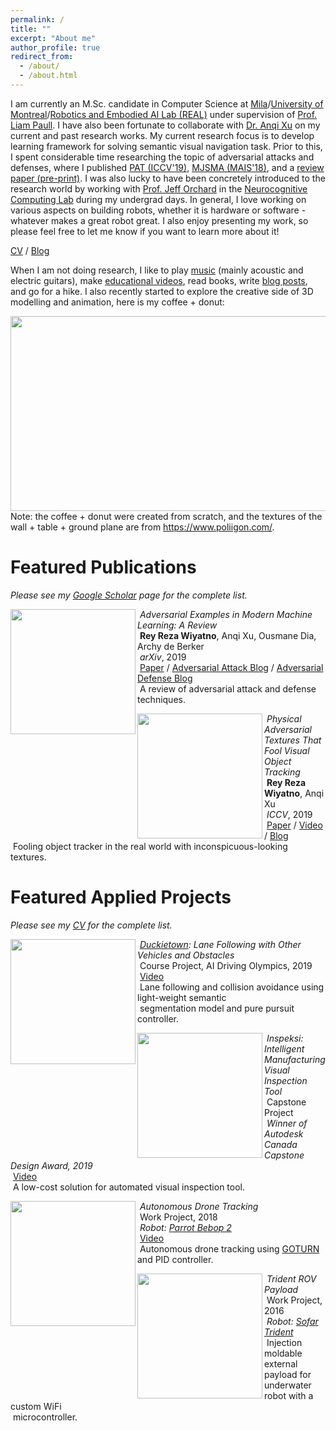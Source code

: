 ```yaml
---
permalink: /
title: ""
excerpt: "About me"
author_profile: true
redirect_from: 
  - /about/
  - /about.html
---
```


I am currently an M.Sc. candidate in Computer Science at [Mila](https://mila.quebec/)/[University of Montreal](https://www.umontreal.ca/)/[Robotics and Embodied AI Lab (REAL)](https://montrealrobotics.ca/) under supervision of [Prof. Liam Paull](https://liampaull.ca/). I have also been fortunate to collaborate with [Dr. Anqi Xu](https://anqixu.me/) on my current and past research works. My current research focus is to develop learning framework for solving semantic visual navigation task. Prior to this, I spent considerable time researching the topic of adversarial attacks and defenses, where I published [PAT (ICCV'19)](https://arxiv.org/abs/1904.11042), [MJSMA (MAIS'18)](https://arxiv.org/abs/1808.07945), and a [review paper (pre-print)](https://arxiv.org/abs/1911.05268). I was also lucky to have been concretely introduced to the research world by working with [Prof. Jeff Orchard](https://cs.uwaterloo.ca/~jorchard/uw/) in the [Neurocognitive Computing Lab](https://cs.uwaterloo.ca/~jorchard/uw/NeuroCog.html) during my undergrad days. In general, I love working on various aspects on building robots, whether it is hardware or software - whatever makes a great robot great. I also enjoy presenting my work, so please feel free to let me know if you want to learn more about it!

[CV](https://rrwiyatn.github.io/files/CV_REY_WIYATNO.pdf) / [Blog](https://rrwiyatn.github.io/blog/)

When I am not doing research, I like to play [music](https://www.youtube.com/watch?v=wVyzb9negkQ&feature=youtu.be&ab_channel=ReyWiyatno) (mainly acoustic and electric guitars), make [educational videos](https://www.youtube.com/playlist?list=PLyBs52SktWk5h39aCsAiweM1A4z5fVcoQ), read books, write [blog posts](https://rrwiyatn.github.io/blog/), and go for a hike. I also recently started to explore the creative side of 3D modelling and animation, here is my coffee + donut:

<img align="left" width="820" height="312" src="https://rrwiyatn.github.io/images/donut_coffee_long.png">

Note: the coffee + donut were created from scratch, and the textures of the wall + table + ground plane are from https://www.poliigon.com/.

Featured Publications
======

*Please see my [Google Scholar](https://scholar.google.com/citations?hl=en&user=XKSXVPAAAAAJ) page for the complete list.*

<img align="left" width="200" height="200" src="https://rrwiyatn.github.io/images/adversarial_review_thumbnail.png">

  &nbsp;*Adversarial Examples in Modern Machine Learning: A Review*<br/>
  &nbsp;**Rey Reza Wiyatno**, Anqi Xu, Ousmane Dia, Archy de Berker<br/>
  &nbsp;*arXiv*, 2019<br/>
  &nbsp;[Paper](https://arxiv.org/abs/1911.05268) / [Adversarial Attack Blog](https://medium.com/element-ai-research-lab/tricking-a-machine-into-thinking-youre-milla-jovovich-b19bf322d55c) / [Adversarial Defense Blog](https://www.elementai.com/news/2019/securing-machine-learning-models-against-adversarial-attacks)<br/>
  &nbsp;A review of adversarial attack and defense techniques.

<img align="left" width="200" height="200" src="https://rrwiyatn.github.io/images/pat_thumbnail.jpg">

  &nbsp;*Physical Adversarial Textures That Fool Visual Object Tracking*<br/>
  &nbsp;**Rey Reza Wiyatno**, Anqi Xu<br/>
  &nbsp;*ICCV*, 2019<br/>
  &nbsp;[Paper](https://arxiv.org/abs/1904.11042) / [Video](https://arxiv.org/src/1904.11042v2/anc/supplementary_video.mp4) / [Blog](https://www.elementai.com/news/2019/physical-adversarial-textures-that-fool-visual-object-tracking)<br/>
  &nbsp;Fooling object tracker in the real world with inconspicuous-looking textures.

Featured Applied Projects
======

*Please see my [CV](https://rrwiyatn.github.io/files/CV_REY_WIYATNO.pdf) for the complete list.*

<img align="left" width="200" height="200" src="https://rrwiyatn.github.io/images/lfv_thumbnail.png">

  &nbsp;*[Duckietown](https://www.duckietown.org/): Lane Following with Other Vehicles and Obstacles*<br/>
  &nbsp;Course Project, AI Driving Olympics, 2019<br/>
  &nbsp;[Video](https://www.youtube.com/watch?v=BPbTiOgFPM0&feature=youtu.be)<br/>
  &nbsp;Lane following and collision avoidance using light-weight semantic<br/>
  &nbsp;segmentation model and pure pursuit controller.

<img align="left" width="200" height="200" src="https://rrwiyatn.github.io/images/inspeksi_thumbnail.png">

  &nbsp;*Inspeksi: Intelligent Manufacturing Visual Inspection Tool*<br/>
  &nbsp;Capstone Project<br/>
  &nbsp;*Winner of Autodesk Canada Capstone Design Award, 2019*<br/>
  &nbsp;[Video](https://www.youtube.com/watch?v=vNWAx3gE_QY&t=1s)<br/>
  &nbsp;A low-cost solution for automated visual inspection tool.

<img align="left" width="200" height="200" src="https://rrwiyatn.github.io/images/drone_tracking_thumbnail.png">

  &nbsp;*Autonomous Drone Tracking*<br/>
  &nbsp;Work Project, 2018<br/>
  &nbsp;*Robot: [Parrot Bebop 2](https://www.parrot.com/us/drones/parrot-bebop-2)*<br/>
  &nbsp;[Video](https://www.youtube.com/watch?v=mSCGFm3M71A)<br/>
  &nbsp;Autonomous drone tracking using [GOTURN](https://arxiv.org/abs/1604.01802) and PID controller.

<img align="left" width="200" height="200" src="https://rrwiyatn.github.io/images/trident_payload_thumbnail.png">

  &nbsp;*Trident ROV Payload*<br/>
  &nbsp;Work Project, 2016<br/>
  &nbsp;*Robot: [Sofar Trident](https://www.sofarocean.com/products/trident)*<br/>
  &nbsp;Injection moldable external payload for underwater robot with a custom WiFi<br/>
  &nbsp;microcontroller.

<!-- Education
======
* M.Sc. Candidate in Computer Science, Montreal Institute of Learning Algorithms - University of Montreal
  * Advisor: Prof. Liam Paull
  * Topic: Robotics and Machine Learning (TBD)
* B.ASc. in Mechatronics Engineering, Honours, Co-operative Program, University of Waterloo, Class of 2019
  * Graduation Awards: Dean's Honours List, With Distinction -->

<!-- Research Experience
======
* Research Intern - Element AI (January 2018 - Present)
  * Advisor: Dr. Anqi Xu
  * Topic: Robotics, adversarial examples
* Research Assistant - Neurocognitive Computing Lab at the University of Waterloo (September 2017 - December 2017)
  * Advisor: Prof. Jeff Orchard
  * Topic: Computational neuroscience, neural networks -->

<!-- Industrial Experience
======
* Backend and Deep Learning Engineer - Canon Innovation Lab (May 2017 - August 2017)
* Mechatronics Engineer - OpenROV (now Sofar Ocean) (May 2016 - December 2016)
* Computer Vision, Human Machine Interface, and Test Engineer - Flex, Automotive Division (formerly Flextronics) (January 2016 - April 2016)
* Computer Vision, Human Machine Interface, and Test Engineer - Flex, Automotive Division (formerly Flextronics) (May 2015 - August 2015) -->

<!-- Skills & Knowledge
======

**Machine Learning:**
CNN, RNN, LSTM, autoencoders, Generative Adversarial Networks (GAN), adversarial domain adaptation (e.g., CycleGAN, etc.), adversarial attacks, adversarial defenses, explainability (e.g., Class Activation Mapping, Grad-CAM, etc.), meta learning (e.g., Model-Agnostic Meta-Learning (MAML), Prototypical Networks, etc.), semantic visual navigation, reinforcement learning (basics)

**Computer Vision:**
Object detection (e.g, RCNN, Fast(er) RCNN, Single Shot Multibox Detector (SSD), etc.), object tracking (e.g., GOTURN, SiamFC, etc.), image segmentation (e.g., Fully Convolutional Networks (FCN), Tiramisu One Hundred Layers, U-Net, etc.), object pose estimation (e.g. PoseCNN, etc.), human pose estimation (e.g., 3D pose estimation via adversarial learning, DeepPose, Convolutional Pose Machines, Stacked Hourglass Networks, etc.), camera relocalization (PoseNet, SPP-Net, etc.), classical vision algorithms (e.g., edge detectors, Hough transform, optical flow, etc.), stereo geometry

**Control Theory:**
Proportional-integral-derivative (PID) controller, controller/plant discretization, controller emulation, pole placement designs, state-space models, direct design of digital controller, system identification

**Software Design Tools:** 
Keras, TensorFlow, ROS, Gazebo, MoveIt, NumPy, SciPy, OpenCV, ScikitLearn, C, C++, Python, Lua, Matlab, AVR, Arduino, Processing, Docker, Flask, LabVIEW, Linux, Mac, Windows

**Hardware Design Tools:**
​Altium, Eagle, LTSpice, Autodesk Inventor, OpenSCAD, SolidWorks, ANSYS, ANSYS AIM

**Robotics (Firmware/Electrical):** 
Microcontrollers & SoC (e.g., Arduino, RaspberryPi, NVIDIA Jetson, etc.), Wi-Fi microcontrollers, circuits design, PCB layout, electronics troubleshooting, SMD soldering, rework​

**Robotics (Mechanical):**
CAD, product design, design for manufacturing, design for assembly, finite element analysis, injection molding, rapid prototyping, additive manufacturing, laser cutting -->
